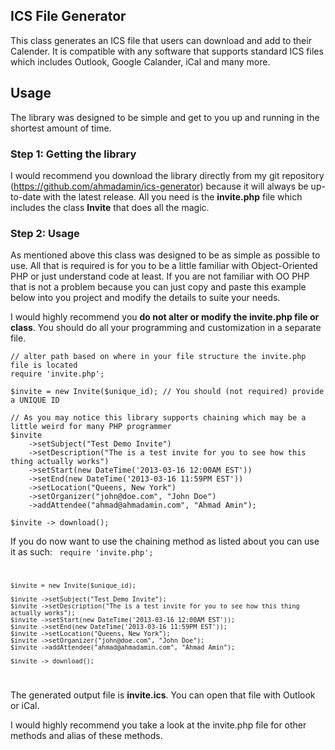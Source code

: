 
## ICS File Generator

This class generates an ICS file that users can download and add to their Calender. It is compatible with any software that supports
standard ICS files which includes Outlook, Google Calander, iCal and many more.

## Usage

The library was designed to be simple and get to you up and running in the shortest amount of time.

### Step 1: Getting the library

I would recommend you download the library directly from my git repository (https://github.com/ahmadamin/ics-generator) because it will always 
be up-to-date with the latest release. All you need is the **invite.php** file which includes the class **Invite** that does all the magic.

### Step 2: Usage

As mentioned above this class was designed to be as simple as possible to use. All that is required is for you to be a little familiar with Object-Oriented
PHP or just understand code at least. If you are not familiar with OO PHP that is not a problem because you can just copy and paste this example below into you project
and modify the details to suite your needs.

I would highly recommend you **do not alter or modify the invite.php file or class**. You should do all your programming and customization in a separate file.

    // alter path based on where in your file structure the invite.php file is located
    require 'invite.php';

    $invite = new Invite($unique_id); // You should (not required) provide a UNIQUE ID

    // As you may notice this library supports chaining which may be a little weird for many PHP programmer
    $invite 
	    ->setSubject("Test Demo Invite")
	    ->setDescription("The is a test invite for you to see how this thing actually works") 
	    ->setStart(new DateTime('2013-03-16 12:00AM EST'))
	    ->setEnd(new DateTime('2013-03-16 11:59PM EST'))
	    ->setLocation("Queens, New York")
	    ->setOrganizer("john@doe.com", "John Doe")
	    ->addAttendee("ahmad@ahmadamin.com", "Ahmad Amin");

    $invite -> download();

If you do now want to use the chaining method as listed about you can use it as such:
<code language="php" >
    require 'invite.php';

    $invite = new Invite($unique_id);

    $invite ->setSubject("Test Demo Invite");
    $invite ->setDescription("The is a test invite for you to see how this thing actually works");
    $invite ->setStart(new DateTime('2013-03-16 12:00AM EST'));
    $invite ->setEnd(new DateTime('2013-03-16 11:59PM EST'));
    $invite ->setLocation("Queens, New York");
    $invite ->setOrganizer("john@doe.com", "John Doe");
    $invite ->addAttendee("ahmad@ahmadamin.com", "Ahmad Amin");

    $invite -> download();
</code>

The generated output file is **invite.ics**. You can open that file with Outlook or iCal.

I would highly recommend you take a look at the invite.php file for other methods and alias of these methods.